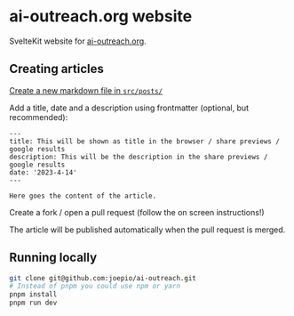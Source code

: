 # ai-outreach.org website

SvelteKit website for [ai-outreach.org](https://ai-outreach.org/).

## Creating articles

[Create a new markdown file in `src/posts/`](https://github.com/joepio/aioutreach/new/main/src/posts)

Add a title, date and a description using frontmatter (optional, but recommended):

```
---
title: This will be shown as title in the browser / share previews / google results
description: This will be the description in the share previews / google results
date: '2023-4-14'
---

Here goes the content of the article.
```

Create a fork / open a pull request (follow the on screen instructions!)

The article will be published automatically when the pull request is merged.

## Running locally

```sh
git clone git@github.com:joepio/ai-outreach.git
# Instead of pnpm you could use npm or yarn
pnpm install
pnpm run dev
```
